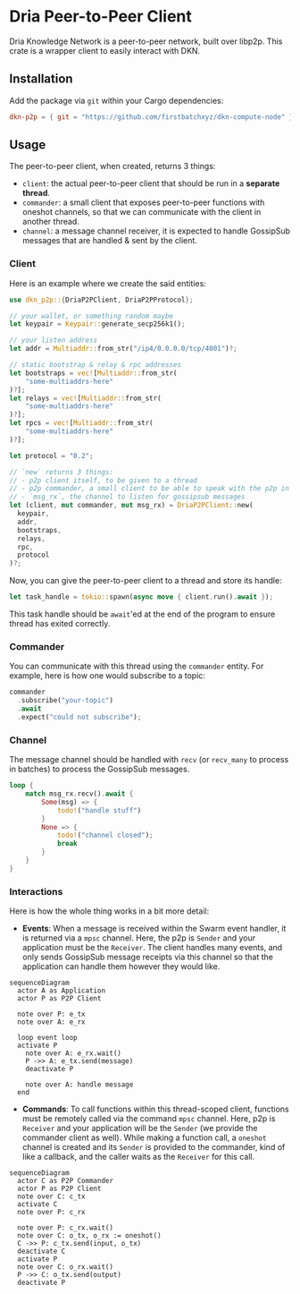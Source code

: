 # Dria Peer-to-Peer Client

Dria Knowledge Network is a peer-to-peer network, built over libp2p. This crate is a wrapper client to easily interact with DKN.

## Installation

Add the package via `git` within your Cargo dependencies:

```toml
dkn-p2p = { git = "https://github.com/firstbatchxyz/dkn-compute-node" }
```

## Usage

The peer-to-peer client, when created, returns 3 things:

- `client`: the actual peer-to-peer client that should be run in a **separate thread**.
- `commander`: a small client that exposes peer-to-peer functions with oneshot channels, so that we can communicate with the client in another thread.
- `channel`: a message channel receiver, it is expected to handle GossipSub messages that are handled & sent by the client.

### Client

Here is an example where we create the said entities:

```rs
use dkn_p2p::{DriaP2PClient, DriaP2PProtocol};

// your wallet, or something random maybe
let keypair = Keypair::generate_secp256k1();

// your listen address
let addr = Multiaddr::from_str("/ip4/0.0.0.0/tcp/4001")?;

// static bootstrap & relay & rpc addresses
let bootstraps = vec![Multiaddr::from_str(
    "some-multiaddrs-here"
)?];
let relays = vec![Multiaddr::from_str(
    "some-multiaddrs-here"
)?];
let rpcs = vec![Multiaddr::from_str(
    "some-multiaddrs-here"
)?];

let protocol = "0.2";

// `new` returns 3 things:
// - p2p client itself, to be given to a thread
// - p2p commander, a small client to be able to speak with the p2p in another thread
// - `msg_rx`, the channel to listen for gossipsub messages
let (client, mut commander, mut msg_rx) = DriaP2PClient::new(
  keypair,
  addr,
  bootstraps,
  relays,
  rpc,
  protocol
)?;
```

Now, you can give the peer-to-peer client to a thread and store its handle:

```rs
let task_handle = tokio::spawn(async move { client.run().await });
```

This task handle should be `await`'ed at the end of the program to ensure thread has exited correctly.

### Commander

You can communicate with this thread using the `commander` entity. For example, here is how one would subscribe to a topic:

```rs
commander
  .subscribe("your-topic")
  .await
  .expect("could not subscribe");
```

### Channel

The message channel should be handled with `recv` (or `recv_many` to process in batches) to process the GossipSub messages.

```rs
loop {
    match msg_rx.recv().await {
        Some(msg) => {
            todo!("handle stuff")
        }
        None => {
            todo!("channel closed");
            break
        }
    }
}
```

### Interactions

Here is how the whole thing works in a bit more detail:

- **Events**: When a message is received within the Swarm event handler, it is returned via a `mpsc` channel. Here, the p2p is `Sender` and your application must be the `Receiver`. The client handles many events, and only sends GossipSub message receipts via this channel so that the application can handle them however they would like.

```mermaid
sequenceDiagram
  actor A as Application
  actor P as P2P Client

  note over P: e_tx
  note over A: e_rx

  loop event loop
  activate P
    note over A: e_rx.wait()
    P ->> A: e_tx.send(message)
    deactivate P

    note over A: handle message
  end

```

- **Commands**: To call functions within this thread-scoped client, functions must be remotely called via the command `mpsc` channel. Here, p2p is `Receiver` and your application will be the `Sender` (we provide the commander client as well). While making a function call, a `oneshot` channel is created and its `Sender` is provided to the commander, kind of like a callback, and the caller waits as the `Receiver` for this call.

```mermaid
sequenceDiagram
  actor C as P2P Commander
  actor P as P2P Client
  note over C: c_tx
  activate C
  note over P: c_rx

  note over P: c_rx.wait()
  note over C: o_tx, o_rx := oneshot()
  C ->> P: c_tx.send(input, o_tx)
  deactivate C
  activate P
  note over C: o_rx.wait()
  P ->> C: o_tx.send(output)
  deactivate P
```
